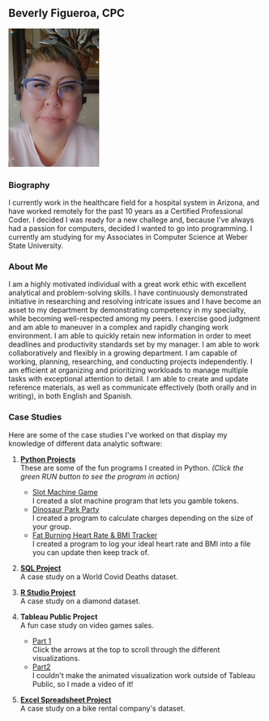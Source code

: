 ## Beverly Figueroa, CPC

![image](https://github.com/BeverlyFigueroa/Projects/blob/gh-pages/BeverlyFigueroa1.jpg?raw=true)

### Biography

I currently work in the healthcare field for a hospital system in Arizona, and have worked remotely for the past 10 years as a Certified Professional Coder. I decided I was ready for a new challege and, because I've always had a passion for computers, decided I wanted to go into programming. I currently am studying for my Associates in Computer Science at Weber State University. 

### About Me

I am a highly motivated individual with a great work ethic with excellent analytical and problem-solving skills. I have continuously demonstrated initiative in researching and resolving intricate issues and I have become an asset to my department by demonstrating competency in my specialty, while becoming well-respected among my peers. I exercise good judgment and am able to maneuver in a complex and rapidly changing work environment. I am able to quickly retain new information in order to meet deadlines and productivity standards set by my manager. I am able to work collaboratively and flexibly in a growing department. I am capable of working, planning, researching, and conducting projects independently. I am efficient at organizing and prioritizing workloads to manage multiple tasks with exceptional attention to detail. I am able to create and update reference materials, as well as communicate effectively (both orally and in writing), in both English and Spanish.

### Case Studies

Here are some of the case studies I've worked on that display my knowledge of different data analytic software:

1. **[Python Projects](https://github.com/BeverlyFigueroa/Projects/blob/main/BikeProject.pdf)**<br>
   These are some of the fun programs I created in Python. *(Click the green RUN button to see the program in action)*
   - [Slot Machine Game](https://replit.com/@BeverlyFigueroa/SlotMachinepy#main.py)<br>
     I created a slot machine program that lets you gamble tokens.
   - [Dinosaur Park Party](https://replit.com/@BeverlyFigueroa/DinoParkpy#main.py)<br>
     I created a program to calculate charges depending on the size of your group.
   - [Fat Burning Heart Rate & BMI Tracker](https://replit.com/@BeverlyFiguero1/BMITrackerpy#main.py)<br>
     I created a program to log your ideal heart rate and BMI into a file you can update then keep track of. 
2. **[SQL Project](https://github.com/BeverlyFigueroa/Projects/blob/gh-pages/SQL.md)**<br>
   A case study on a World Covid Deaths dataset.
3. **[R Studio Project](https://github.com/BeverlyFigueroa/Projects/blob/gh-pages/R_Project.md)** <br>
   A case study on a diamond dataset.
5. **Tableau Public Project** <br>
   A fun case study on video games sales. 
   
   - [Part 1](https://public.tableau.com/views/CompleteVideoGameProject/Story1?:language=en-US&:display_count=n&:origin=viz_share_link)<br>
     Click the arrows at the top to scroll through the different visualizations.
   - [Part2](https://vimeo.com/722763747/019392f786)<br>
     I couldn't make the animated visualization work outside of Tableau Public, so I made a video of it!
6. **[Excel Spreadsheet Project](https://github.com/BeverlyFigueroa/Projects/blob/main/BikeProject.pdf)**<br>
   A case study on a bike rental company's dataset.
